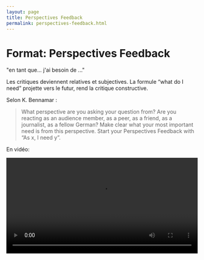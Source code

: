```yaml
---
layout: page
title: Perspectives Feedback
permalink: perspectives-feedback.html
---
```


# Format: Perspectives Feedback

"en tant que... j'ai besoin de ..."

Les critiques deviennent relatives et subjectives. La formule “what do I need” projette vers le futur, rend la critique constructive.

Selon K. Bennamar :

> What perspective are you asking your question from? Are you reacting as an audience member, as a peer, as a friend, as a journalist, as a fellow German? Make clear what your most important need is from this perspective. Start your Perspectives Feedback with “As x, I need y”.

En vidéo:

<video width="100%" height="auto" controls>
  <source src="video/perspectives-feedback.mp4" type="video/mp4">
</video>

